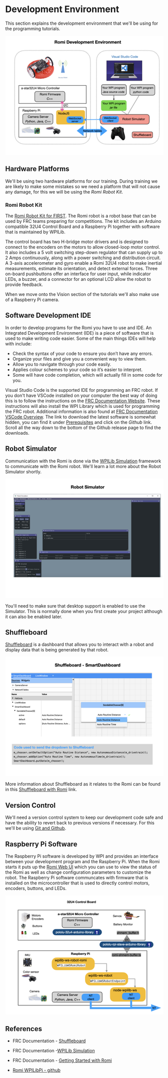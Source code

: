 # Development Environment
This section explains the development environment that we'll be using for the programming tutorials.

![Development Environment](../../images/Romi/Romi.002.jpeg)

## Hardware Platforms
We'll be using two hardware platforms for our training.  During training we are likely to make some mistakes so we need a platform that will not cause any damage, for this we will be using the *Romi Robot Kit*.  

<!-- After testing things out on the Romi we'll move to the RoboRIO robot that is very similar to the one used in competition. -->

### Romi Robot Kit
The [Romi Robot Kit for FIRST](https://www.pololu.com/product/4022).  The Romi robot is a robot base that can be used by FRC teams preparing for competitions. The kit includes an Arduino compatible 32U4 Control Board and a Raspberry Pi together with software that is maintained by WPILib.

The control board has two H-bridge motor drivers and is designed to connect to the encoders on the motors to allow closed-loop motor control. It also includes a 5 volt switching step-down regulator that can supply up to 2 Amps continuously, along with a power switching and distribution circuit. A 3-axis accelerometer and gyro enable a Romi 32U4 robot to make inertial measurements, estimate its orientation, and detect external forces. Three on-board pushbuttons offer an interface for user input, while indicator LEDs, a buzzer, and a connector for an optional LCD allow the robot to provide feedback.

When we move onto the Vision section of the tutorials we'll also make use of a Raspberry Pi camera.

<!-- ### RoboRIO Robot
The RobiRIO robot is very similar to that used in competition. -->

## Software Development IDE

In order to develop programs for the Romi you have to use and IDE. An Integrated Development Environment (IDE) is a piece of software that is used to make writing code easier. Some of the main things IDEs will help with include: 

- Check the syntax of your code to ensure you don’t have any errors.
- Organize your files and give you a convenient way to view them.
- Allow you to navigate through your code easily.
- Applies colour schemes to your code so it’s easier to interpret.
- Some will have code completion, which will actually fill in some code for you. 

Visual Studio Code is the supported IDE for programming an FRC robot. If you don't have VSCode installed on your computer the best way of doing this is to follow the instructions on the [FRC Documentation Website](https://docs.wpilib.org/en/latest/docs/zero-to-robot/step-2/wpilib-setup.html). These instructions will also install the WPI Library which is used for programming the FRC robot. Additional information is also found at [FRC Documentation VSCode Overview](https://docs.wpilib.org/en/latest/docs/software/vscode-overview/index.html). The link to download the latest software is somewhat hidden, you can find it under [Prerequisites](https://docs.wpilib.org/en/latest/docs/zero-to-robot/step-2/wpilib-setup.html#prerequisites) and click on the *Github* link.  Scroll all the way down to the bottom of the Github release page to find the downloads.

## Robot Simulator
 Communication with the Romi is done via the [WPILib Simulation](https://docs.wpilib.org/en/latest/docs/software/wpilib-tools/robot-simulation/index.html) framework to communicate with the Romi robot.  We'll learn a lot more about the Robot Simulator shortly.

![Simulator](../../images/Romi/Romi.008.jpeg)

You'll need to make sure that desktop support is enabled to use the Simulator.  This is normally done when you first create your project although it can also be enabled later.

## Shuffleboard
[Shuffleboard](https://docs.wpilib.org/en/stable/docs/software/wpilib-tools/shuffleboard/index.html) is a dashboard that allows you to interact with a robot and display data that is being generated by that robot.

![Shuffleboard](../../images/Romi/Romi.009.jpeg)

More information about Shuffleboard as it relates to the Romi can be found in this [Shuffleboard with Romi](../../Tools/shuffleboard.md) link.

## Version Control
We'll need a version control system to keep our development code safe and have the ability to revert back to previous versions if necessary. For this we'll be using [Git and Github](../../Tools/git.md).

## Raspberry Pi Software
The Raspberry Pi software is developed by WPI and provides an interface between your development program and the Raspberry Pi. When the Romi starts it puts up the [Romi Web UI](https://docs.wpilib.org/en/stable/docs/romi-robot/web-ui.html) which you can use to view the status of the Romi as well as change configuration parameters to customize the robot. The Raspberry Pi software communcates with firmware that is installed on the microcontroller that is used to directly control motors, encoders, buttons, and LEDs.

![Development Environment](../../images/Romi/Romi.003.jpeg)

## References
- FRC Documentation - [Shuffleboard](https://docs.wpilib.org/en/stable/docs/software/wpilib-tools/shuffleboard/index.html)

- FRC Documentation -[WPILib Simulation](https://docs.wpilib.org/en/latest/docs/software/wpilib-tools/robot-simulation/index.html) 

- FRC Documentation - [Getting Started with Romi](https://docs.wpilib.org/en/stable/docs/romi-robot/index.html)

- [Romi WPILibPi - github](https://github.com/wpilibsuite/WPILibPi/releases)


<!-- <h3><span style="float:left">
<a href="romi">Home</a></span>
<h3>
<span style="float:right">
<a href="romiExample">Next</a></span></h3> -->